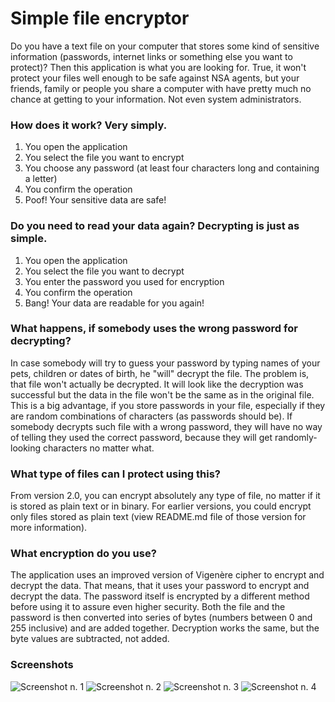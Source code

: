 # Simple file encryptor
Do you have a text file on your computer that stores some kind of sensitive information (passwords, internet links or something else you want to protect)?
Then this application is what you are looking for. True, it won't protect your files well enough to be safe against NSA agents, but your friends, family or people you share a computer with have pretty much no chance at getting to your information. Not even system administrators.

### How does it work? Very simply.
1) You open the application
2) You select the file you want to encrypt
3) You choose any password (at least four characters long and containing a letter)
4) You confirm the operation
5) Poof! Your sensitive data are safe!

### Do you need to read your data again? Decrypting is just as simple.
1) You open the application
2) You select the file you want to decrypt
3) You enter the password you used for encryption
4) You confirm the operation
5) Bang! Your data are readable for you again!

### What happens, if somebody uses the wrong password for decrypting?
In case somebody will try to guess your password by typing names of your pets, children or dates of birth, he "will" decrypt the file. The problem is, that file won't actually be decrypted. It will look like the decryption was successful but the data in the file won't be the same as in the original file.
This is a big advantage, if you store passwords in your file, especially if they are random combinations of characters (as passwords should be). If somebody decrypts such file with a wrong password, they will have no way of telling they used the correct password, because they will get randomly-looking characters no matter what.

### What type of files can I protect using this?
From version 2.0, you can encrypt absolutely any type of file, no matter if it is stored as plain text or in binary. For earlier versions, you could encrypt only files stored as plain text (view README.md file of those version for more information).

### What encryption do you use?
The application uses an improved version of Vigenère cipher to encrypt and decrypt the data. That means, that it uses your password to encrypt and decrypt the data. The password itself is encrypted by a different method before using it to assure even higher security. Both the file and the password is then converted into series of bytes (numbers between 0 and 255 inclusive) and are added together. Decryption works the same, but the byte values are subtracted, not added.

### Screenshots
![Screenshot n. 1](https://i.postimg.cc/9Mbzqfjj/img1.png)
![Screenshot n. 2](https://i.postimg.cc/66HyWT0r/img2.png)
![Screenshot n. 3](https://i.postimg.cc/Bbw6Mw6Y/img3.png)
![Screenshot n. 4](https://i.postimg.cc/LsMbJ9TD/img4.png)
